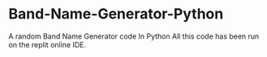 # Band-Name-Generator-Python
A random Band Name Generator code In Python
All this code has been run on the replit online IDE.
